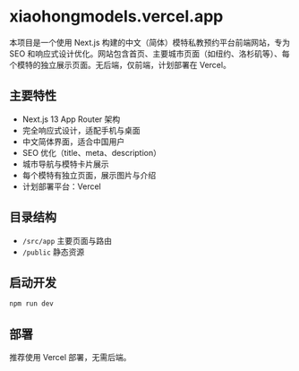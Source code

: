 # xiaohongmodels.vercel.app

本项目是一个使用 Next.js 构建的中文（简体）模特私教预约平台前端网站，专为 SEO 和响应式设计优化。网站包含首页、主要城市页面（如纽约、洛杉矶等）、每个模特的独立展示页面。无后端，仅前端，计划部署在 Vercel。

## 主要特性

- Next.js 13 App Router 架构
- 完全响应式设计，适配手机与桌面
- 中文简体界面，适合中国用户
- SEO 优化（title、meta、description）
- 城市导航与模特卡片展示
- 每个模特有独立页面，展示图片与介绍
- 计划部署平台：Vercel

## 目录结构

- `/src/app` 主要页面与路由
- `/public` 静态资源

## 启动开发

```bash
npm run dev
```

## 部署

推荐使用 Vercel 部署，无需后端。
